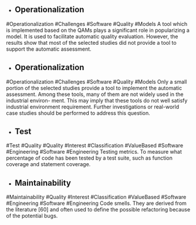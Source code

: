 - ## Operationalization
#Operationalization #Challenges #Software #Quality #Models 
A tool which is implemented based on the QAMs plays a significant role in popularizing a model. It is used to facilitate automatic quality evaluation. However, the results show that most of the selected studies did not provide a tool to support the automatic assessment.

- ## Operationalization
#Operationalization #Challenges #Software #Quality #Models 
Only a small portion of the selected studies provide a tool to implement the automatic assessment. Among these tools, many of them are not widely used in the industrial environ- ment. This may imply that these tools do not well satisfy industrial environment requirement. Further investigations or real-world case studies should be performed to address this question.

- ## Test
#Test #Quality #Quality #Interest #Classification #ValueBased #Software #Engineering #Software #Engineering 
Testing metrics. To measure what percentage of code has been tested by a test suite, such as function coverage and statement coverage.

- ## Maintainability
#Maintainability #Quality #Interest #Classification #ValueBased #Software #Engineering #Software #Engineering 
Code smells. They are derived from the literature [60] and often used to define the possible refactoring because of the potential bugs.

